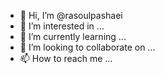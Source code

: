 - 👋 Hi, I’m @rasoulpashaei
- 👀 I’m interested in ...
- 🌱 I’m currently learning ...
- 💞️ I’m looking to collaborate on ...
- 📫 How to reach me ...

<!---
rasoulpashaei/rasoulpashaei is a ✨ special ✨ repository because its `README.md` (this file) appears on your GitHub profile.
You can click the Preview link to take a look at your changes.
--->
